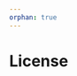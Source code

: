 ```yaml
---
orphan: true
---
```


# License

```{include} ../LICENSE

```
                                                                                                                                              
